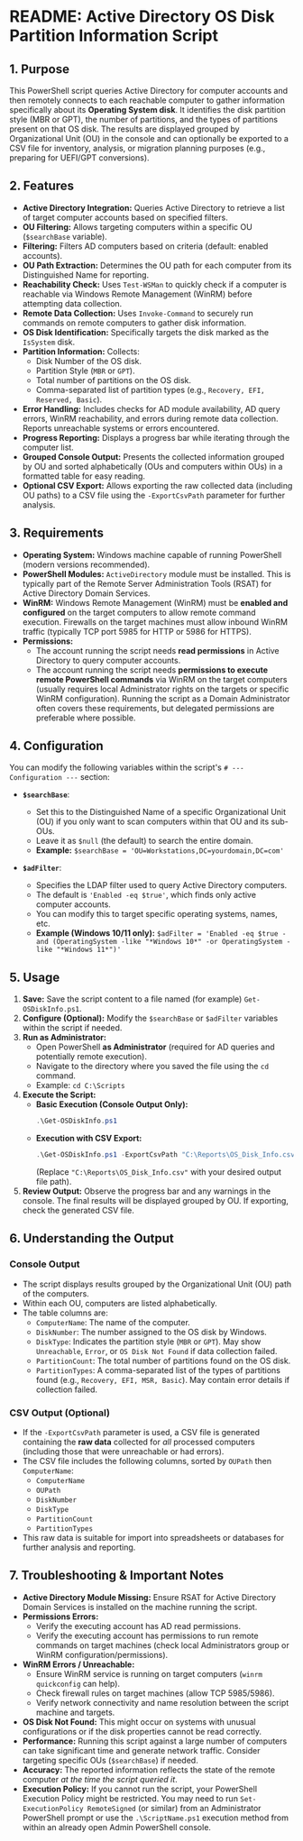 # README: Active Directory OS Disk Partition Information Script

## 1. Purpose

This PowerShell script queries Active Directory for computer accounts and then remotely connects to each reachable computer to gather information specifically about its **Operating System disk**. It identifies the disk partition style (MBR or GPT), the number of partitions, and the types of partitions present on that OS disk. The results are displayed grouped by Organizational Unit (OU) in the console and can optionally be exported to a CSV file for inventory, analysis, or migration planning purposes (e.g., preparing for UEFI/GPT conversions).

## 2. Features

*   **Active Directory Integration:** Queries Active Directory to retrieve a list of target computer accounts based on specified filters.
*   **OU Filtering:** Allows targeting computers within a specific OU (`$searchBase` variable).
*   **Filtering:** Filters AD computers based on criteria (default: enabled accounts).
*   **OU Path Extraction:** Determines the OU path for each computer from its Distinguished Name for reporting.
*   **Reachability Check:** Uses `Test-WSMan` to quickly check if a computer is reachable via Windows Remote Management (WinRM) before attempting data collection.
*   **Remote Data Collection:** Uses `Invoke-Command` to securely run commands on remote computers to gather disk information.
*   **OS Disk Identification:** Specifically targets the disk marked as the `IsSystem` disk.
*   **Partition Information:** Collects:
    *   Disk Number of the OS disk.
    *   Partition Style (`MBR` or `GPT`).
    *   Total number of partitions on the OS disk.
    *   Comma-separated list of partition types (e.g., `Recovery, EFI, Reserved, Basic`).
*   **Error Handling:** Includes checks for AD module availability, AD query errors, WinRM reachability, and errors during remote data collection. Reports unreachable systems or errors encountered.
*   **Progress Reporting:** Displays a progress bar while iterating through the computer list.
*   **Grouped Console Output:** Presents the collected information grouped by OU and sorted alphabetically (OUs and computers within OUs) in a formatted table for easy reading.
*   **Optional CSV Export:** Allows exporting the raw collected data (including OU paths) to a CSV file using the `-ExportCsvPath` parameter for further analysis.

## 3. Requirements

*   **Operating System:** Windows machine capable of running PowerShell (modern versions recommended).
*   **PowerShell Modules:** `ActiveDirectory` module must be installed. This is typically part of the Remote Server Administration Tools (RSAT) for Active Directory Domain Services.
*   **WinRM:** Windows Remote Management (WinRM) must be **enabled and configured** on the target computers to allow remote command execution. Firewalls on the target machines must allow inbound WinRM traffic (typically TCP port 5985 for HTTP or 5986 for HTTPS).
*   **Permissions:**
    *   The account running the script needs **read permissions** in Active Directory to query computer accounts.
    *   The account running the script needs **permissions to execute remote PowerShell commands** via WinRM on the target computers (usually requires local Administrator rights on the targets or specific WinRM configuration). Running the script as a Domain Administrator often covers these requirements, but delegated permissions are preferable where possible.

## 4. Configuration

You can modify the following variables within the script's `# --- Configuration ---` section:

*   **`$searchBase`**:
    *   Set this to the Distinguished Name of a specific Organizational Unit (OU) if you only want to scan computers within that OU and its sub-OUs.
    *   Leave it as `$null` (the default) to search the entire domain.
    *   **Example:** `$searchBase = 'OU=Workstations,DC=yourdomain,DC=com'`

*   **`$adFilter`**:
    *   Specifies the LDAP filter used to query Active Directory computers.
    *   The default is `'Enabled -eq $true'`, which finds only active computer accounts.
    *   You can modify this to target specific operating systems, names, etc.
    *   **Example (Windows 10/11 only):** `$adFilter = 'Enabled -eq $true -and (OperatingSystem -like "*Windows 10*" -or OperatingSystem -like "*Windows 11*")'`

## 5. Usage

1.  **Save:** Save the script content to a file named (for example) `Get-OSDiskInfo.ps1`.
2.  **Configure (Optional):** Modify the `$searchBase` or `$adFilter` variables within the script if needed.
3.  **Run as Administrator:**
    *   Open PowerShell **as Administrator** (required for AD queries and potentially remote execution).
    *   Navigate to the directory where you saved the file using the `cd` command.
    *   Example: `cd C:\Scripts`
4.  **Execute the Script:**
    *   **Basic Execution (Console Output Only):**
        ```powershell
        .\Get-OSDiskInfo.ps1
        ```
    *   **Execution with CSV Export:**
        ```powershell
        .\Get-OSDiskInfo.ps1 -ExportCsvPath "C:\Reports\OS_Disk_Info.csv"
        ```
        (Replace `"C:\Reports\OS_Disk_Info.csv"` with your desired output file path).
5.  **Review Output:** Observe the progress bar and any warnings in the console. The final results will be displayed grouped by OU. If exporting, check the generated CSV file.

## 6. Understanding the Output

### Console Output

*   The script displays results grouped by the Organizational Unit (OU) path of the computers.
*   Within each OU, computers are listed alphabetically.
*   The table columns are:
    *   `ComputerName`: The name of the computer.
    *   `DiskNumber`: The number assigned to the OS disk by Windows.
    *   `DiskType`: Indicates the partition style (`MBR` or `GPT`). May show `Unreachable`, `Error`, or `OS Disk Not Found` if data collection failed.
    *   `PartitionCount`: The total number of partitions found on the OS disk.
    *   `PartitionTypes`: A comma-separated list of the types of partitions found (e.g., `Recovery, EFI, MSR, Basic`). May contain error details if collection failed.

### CSV Output (Optional)

*   If the `-ExportCsvPath` parameter is used, a CSV file is generated containing the **raw data** collected for *all* processed computers (including those that were unreachable or had errors).
*   The CSV file includes the following columns, sorted by `OUPath` then `ComputerName`:
    *   `ComputerName`
    *   `OUPath`
    *   `DiskNumber`
    *   `DiskType`
    *   `PartitionCount`
    *   `PartitionTypes`
*   This raw data is suitable for import into spreadsheets or databases for further analysis and reporting.

## 7. Troubleshooting & Important Notes

*   **Active Directory Module Missing:** Ensure RSAT for Active Directory Domain Services is installed on the machine running the script.
*   **Permissions Errors:**
    *   Verify the executing account has AD read permissions.
    *   Verify the executing account has permissions to run remote commands on target machines (check local Administrators group or WinRM configuration/permissions).
*   **WinRM Errors / Unreachable:**
    *   Ensure WinRM service is running on target computers (`winrm quickconfig` can help).
    *   Check firewall rules on target machines (allow TCP 5985/5986).
    *   Verify network connectivity and name resolution between the script machine and targets.
*   **OS Disk Not Found:** This might occur on systems with unusual configurations or if the disk properties cannot be read correctly.
*   **Performance:** Running this script against a large number of computers can take significant time and generate network traffic. Consider targeting specific OUs (`$searchBase`) if needed.
*   **Accuracy:** The reported information reflects the state of the remote computer *at the time the script queried it*.
*   **Execution Policy:** If you cannot run the script, your PowerShell Execution Policy might be restricted. You may need to run `Set-ExecutionPolicy RemoteSigned` (or similar) from an Administrator PowerShell prompt or use the `.\ScriptName.ps1` execution method from within an already open Admin PowerShell console.